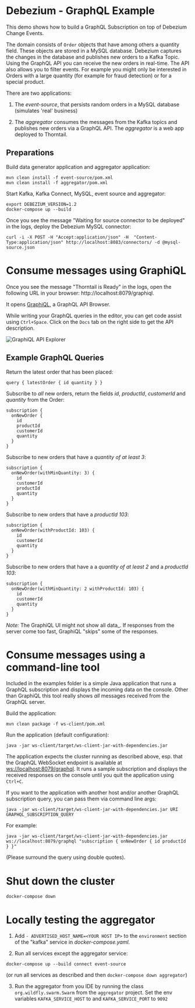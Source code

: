 # Debezium - GraphQL Example

This demo shows how to build a GraphQL Subscription on top of Debezium Change Events.

The domain consists of `Order` objects that have among others a quantity field. These objects are stored
in a MySQL database. Debezium captures the changes in the database and publishes new orders to a Kafka Topic.
Using the GraphQL API you can receive the new orders in real-time. The API also allows you to filter events.
For example you might only be interested in Orders with a large quantity (for example for fraud detection) or
for a special product.

There are two applications:

1. The _event-source_, that persists random orders in a MySQL database (simulates 'real' business)

2. The _aggregator_ consumes the messages from the Kafka topics and publishes new orders via a GraphQL API.
   The _aggregator_ is a web app deployed to Thorntail.

## Preparations

Build data generator application and aggregator application:

```shell
mvn clean install -f event-source/pom.xml
mvn clean install -f aggregator/pom.xml
```

Start Kafka, Kafka Connect, MySQL, event source and aggregator:

```shell
export DEBEZIUM_VERSION=1.2
docker-compose up --build
```

Once you see the message "Waiting for source connector to be deployed" in the logs,
deploy the Debezium MySQL connector:

```shell
curl -i -X POST -H "Accept:application/json" -H  "Content-Type:application/json" http://localhost:8083/connectors/ -d @mysql-source.json
```

# Consume messages using GraphiQL

Once you see the message "Thorntail is Ready" in the logs, open the following URL in your browser: http://localhost:8079/graphiql.

It opens [GraphiQL](https://github.com/graphql/graphiql), a GraphQL API Browser.

While writing your GraphQL queries in the editor, you can get code assist using `Ctrl+Space`. Click on the `Docs` tab
on the right side to get the API description.

![GraphiQL API Explorer](graphiql-screenshot.png)

## Example GraphQL Queries

Return the latest order that has been placed:

```
query { latestOrder { id quantity } }
```

Subscribe to _all_ new orders, return the fields _id_, _productId_, _customerId_ and _quantity_ from the Order:

```
subscription {
  onNewOrder {
    id
    productId
    customerId
    quantity
  }
}
```

Subscribe to new orders that have a _quantity of at least 3_:

```
subscription {
  onNewOrder(withMinQuantity: 3) {
    id
    customerId
    productId
    quantity
  }
}
```

Subscribe to new orders that have a _productId 103_:

```
subscription {
  onNewOrder(withProductId: 103) {
    id
    customerId
    quantity
  }
}
```

Subscribe to new orders that have a a _quantity of at least 2_ and a _productId 103_:

```
subscription {
  onNewOrder(withMinQuantity: 2 withProductId: 103) {
    id
    customerId
    quantity
  }
}
```

_Note:_ The GraphiQL UI might not show all data\_. If responses from the server come too fast, GraphiQL "skips" some of the responses.

# Consume messages using a command-line tool

Included in the examples folder is a simple Java application that runs a GraphQL subscription and displays the incoming data on the console. Other than GraphiQL this tool really shows _all_ messages received from the GraphQL server.

Build the application:

```shell
mvn clean package -f ws-client/pom.xml
```

Run the application (default configuration):

```shell
java -jar ws-client/target/ws-client-jar-with-dependencies.jar
```

The application expects the cluster running as described above, esp. that the GraphQL WebSocket endpoint is available at [ws://localhost:8079/graphql](ws://localhost:8079/graphql). It runs a sample subscription and displays the received responses on the console until you quit the application using `Ctrl+C`.

If you want to the application with another host and/or another GraphQL subscription query, you can pass them via command line args:

```shell
java -jar ws-client/target/ws-client-jar-with-dependencies.jar URI GRAPHQL_SUBSCRIPTION_QUERY
```

For example:

```shell
java -jar ws-client/target/ws-client-jar-with-dependencies.jar ws://localhost:8079/graphql "subscription { onNewOrder { id productId } }"
```

(Please surround the query using double quotes).

# Shut down the cluster

```shell
docker-compose down
```

# Locally testing the aggregator

1. Add `- ADVERTISED_HOST_NAME=<YOUR HOST IP>` to the `environment` section of the "kafka" service in _docker-compose.yaml_.

2. Run all services except the aggregator service:

```shell
docker-compose up --build connect event-source
```

(or run all services as described and then `docker-compose down aggregator`)

3. Run the aggregator from you IDE by running the class `org.wildfly.swarm.Swarm` from the `aggregator` project.
   Set the env variables `KAFKA_SERVICE_HOST` to <YOUR HOST IP> and `KAFKA_SERVICE_PORT` to `9092`
